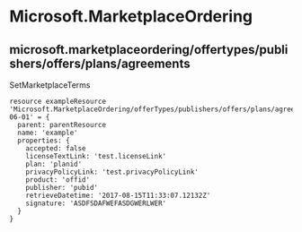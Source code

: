 # Microsoft.MarketplaceOrdering

## microsoft.marketplaceordering/offertypes/publishers/offers/plans/agreements

SetMarketplaceTerms
```bicep
resource exampleResource 'Microsoft.MarketplaceOrdering/offerTypes/publishers/offers/plans/agreements@2015-06-01' = {
  parent: parentResource 
  name: 'example'
  properties: {
    accepted: false
    licenseTextLink: 'test.licenseLink'
    plan: 'planid'
    privacyPolicyLink: 'test.privacyPolicyLink'
    product: 'offid'
    publisher: 'pubid'
    retrieveDatetime: '2017-08-15T11:33:07.12132Z'
    signature: 'ASDFSDAFWEFASDGWERLWER'
  }
}
```
